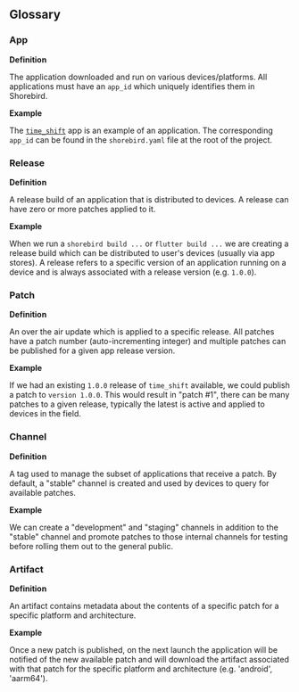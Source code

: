 ## Glossary

### App

**Definition**

The application downloaded and run on various devices/platforms. All applications must have an `app_id` which uniquely identifies them in Shorebird.

**Example**

The [`time_shift`](https://github.com/shorebirdtech/time_shift) app is an example of an application. The corresponding `app_id` can be found in the `shorebird.yaml` file at the root of the project.

### Release

**Definition**

A release build of an application that is distributed to devices. A release can have zero or more patches applied to it.

**Example**

When we run a `shorebird build ...` or `flutter build ...` we are creating a release build which can be distributed to user's devices (usually via app stores). A release refers to a specific version of an application running on a device and is always associated with a release version (e.g. `1.0.0`).

### Patch

**Definition**

An over the air update which is applied to a specific release. All patches have a patch number (auto-incrementing integer) and multiple patches can be published for a given app release version.

**Example**

If we had an existing `1.0.0` release of `time_shift` available, we could publish a patch to `version 1.0.0`. This would result in "patch #1", there can be many patches to a given release, typically the latest is active and applied to devices in the field.

### Channel

**Definition**

A tag used to manage the subset of applications that receive a patch. By default, a "stable" channel is created and used by devices to query for available patches.

**Example**

We can create a "development" and "staging" channels in addition to the "stable" channel and promote patches to those internal channels for testing before rolling them out to the general public.

### Artifact

**Definition**

An artifact contains metadata about the contents of a specific patch for a specific platform and architecture.

**Example**

Once a new patch is published, on the next launch the application will be notified of the new available patch and will download the artifact associated with that patch for the specific platform and architecture (e.g. 'android', 'aarm64').

